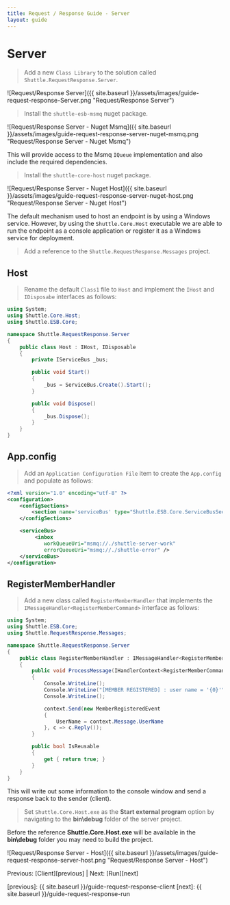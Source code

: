 ```yaml
---
title: Request / Response Guide - Server
layout: guide
---
```

<script src="{{ site.baseurl }}/assets/js/guide-request-response.js"></script>
<script>shuttle.guideData.selectedItemName = 'guide-request-response-server'</script>
# Server

> Add a new `Class Library` to the solution called `Shuttle.RequestResponse.Server`.

![Request/Response Server]({{ site.baseurl }}/assets/images/guide-request-response-Server.png "Request/Response Server")

> Install the `shuttle-esb-msmq` nuget package.

![Request/Response Server - Nuget Msmq]({{ site.baseurl }}/assets/images/guide-request-response-server-nuget-msmq.png "Request/Response Server - Nuget Msmq")

This will provide access to the Msmq `IQueue` implementation and also include the required dependencies.

> Install the `shuttle-core-host` nuget package.

![Request/Response Server - Nuget Host]({{ site.baseurl }}/assets/images/guide-request-response-server-nuget-host.png "Request/Response Server - Nuget Host")

The default mechanism used to host an endpoint is by using a Windows service.  However, by using the `Shuttle.Core.Host` executable we are able to run the endpoint as a console application or register it as a Windows service for deployment.

> Add a reference to the `Shuttle.RequestResponse.Messages` project.

## Host

> Rename the default `Class1` file to `Host` and implement the `IHost` and `IDisposabe` interfaces as follows:

``` c#
using System;
using Shuttle.Core.Host;
using Shuttle.ESB.Core;

namespace Shuttle.RequestResponse.Server
{
	public class Host : IHost, IDisposable
	{
		private IServiceBus _bus;

		public void Start()
		{
			_bus = ServiceBus.Create().Start();
		}

		public void Dispose()
		{
			_bus.Dispose();
		}
	}
}
```

## App.config

> Add an `Application Configuration File` item to create the `App.config` and populate as follows:

``` xml
<?xml version="1.0" encoding="utf-8" ?>
<configuration>
	<configSections>
		<section name='serviceBus' type="Shuttle.ESB.Core.ServiceBusSection, Shuttle.ESB.Core"/>
	</configSections>

	<serviceBus>
		 <inbox
			workQueueUri="msmq://./shuttle-server-work"
			errorQueueUri="msmq://./shuttle-error" />
	</serviceBus>
</configuration>
```

## RegisterMemberHandler

> Add a new class called `RegisterMemberHandler` that implements the `IMessageHandler<RegisterMemberCommand>` interface as follows:

``` c#
using System;
using Shuttle.ESB.Core;
using Shuttle.RequestResponse.Messages;

namespace Shuttle.RequestResponse.Server
{
	public class RegisterMemberHandler : IMessageHandler<RegisterMemberCommand>
	{
		public void ProcessMessage(IHandlerContext<RegisterMemberCommand> context)
		{
			Console.WriteLine();
			Console.WriteLine("[MEMBER REGISTERED] : user name = '{0}'", context.Message.UserName);
			Console.WriteLine();

			context.Send(new MemberRegisteredEvent
			{
				UserName = context.Message.UserName
			}, c => c.Reply());
		}

		public bool IsReusable
		{
			get { return true; }
		}
	}
}
```

This will write out some information to the console window and send a response back to the sender (client).

> Set `Shuttle.Core.Host.exe` as the **Start external program** option by navigating to the **bin\debug** folder of the server project.

<div class='alert alert-info'>Before the reference <strong>Shuttle.Core.Host.exe</strong> will be available in the <strong>bin\debug</strong> folder you may need to build the project.</div>

![Request/Response Server - Host]({{ site.baseurl }}/assets/images/guide-request-response-server-host.png "Request/Response Server - Host")

Previous: [Client][previous] | Next: [Run][next]

[previous]: {{ site.baseurl }}/guide-request-response-client
[next]: {{ site.baseurl }}/guide-request-response-run